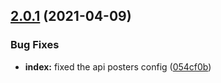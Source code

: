 ## [2.0.1](https://github.com/AnimaFPS/FPSMath/compare/v2.0.0...v2.0.1) (2021-04-09)


### Bug Fixes

* **index:** fixed the api posters config ([054cf0b](https://github.com/AnimaFPS/FPSMath/commit/054cf0bd088588cf6a98cc0ef0679296822695bc))
